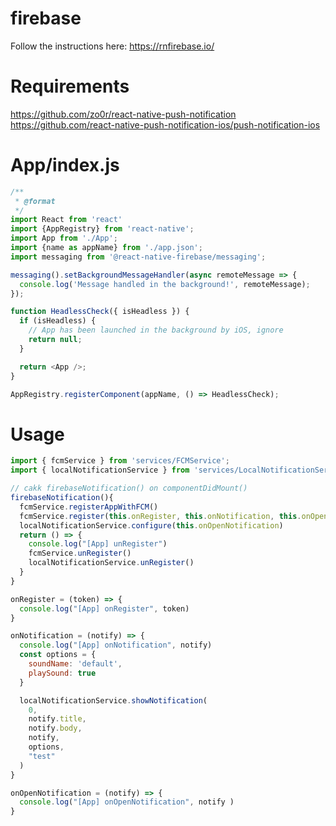 # firebase

Follow the instructions here: https://rnfirebase.io/


# Requirements
https://github.com/zo0r/react-native-push-notification
https://github.com/react-native-push-notification-ios/push-notification-ios


# App/index.js
```javascript
/**
 * @format
 */
import React from 'react'
import {AppRegistry} from 'react-native';
import App from './App';
import {name as appName} from './app.json';
import messaging from '@react-native-firebase/messaging';

messaging().setBackgroundMessageHandler(async remoteMessage => {
  console.log('Message handled in the background!', remoteMessage);
});

function HeadlessCheck({ isHeadless }) {
  if (isHeadless) {
    // App has been launched in the background by iOS, ignore
    return null;
  }

  return <App />;
}

AppRegistry.registerComponent(appName, () => HeadlessCheck);
```


# Usage

```javascript
import { fcmService } from 'services/FCMService';
import { localNotificationService } from 'services/LocalNotificationService';

// cakk firebaseNotification() on componentDidMount()
firebaseNotification(){
  fcmService.registerAppWithFCM()
  fcmService.register(this.onRegister, this.onNotification, this.onOpenNotification)
  localNotificationService.configure(this.onOpenNotification)
  return () => {
    console.log("[App] unRegister")
    fcmService.unRegister()
    localNotificationService.unRegister()
  }
}

onRegister = (token) => {
  console.log("[App] onRegister", token)
}

onNotification = (notify) => {
  console.log("[App] onNotification", notify)
  const options = {
    soundName: 'default',
    playSound: true
  }

  localNotificationService.showNotification(
    0,
    notify.title,
    notify.body,
    notify,
    options,
    "test"
  )
}

onOpenNotification = (notify) => {
  console.log("[App] onOpenNotification", notify )
}
```
